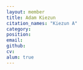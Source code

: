 ```yaml
---
layout: member
title: Adam Kiezun
citation_names: "Kiezun A"
category: 
position: 
email:
github: 
cv:
alum: true
---
```


